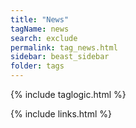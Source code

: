 ```yaml
---
title: "News"
tagName: news
search: exclude
permalink: tag_news.html
sidebar: beast_sidebar
folder: tags
---
```

{% include taglogic.html %}

{% include links.html %}
